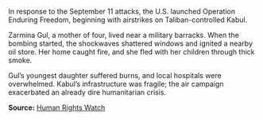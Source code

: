 
In response to the September 11 attacks, the U.S. launched Operation Enduring Freedom, beginning with airstrikes on Taliban-controlled Kabul.

Zarmina Gul, a mother of four, lived near a military barracks. When the bombing started, the shockwaves shattered windows and ignited a nearby oil store. Her home caught fire, and she fled with her children through thick smoke.

Gul’s youngest daughter suffered burns, and local hospitals were overwhelmed. Kabul’s infrastructure was fragile; the air campaign exacerbated an already dire humanitarian crisis.

**Source:** [Human Rights Watch](https://www.hrw.org/reports/2002/afghanistan/)